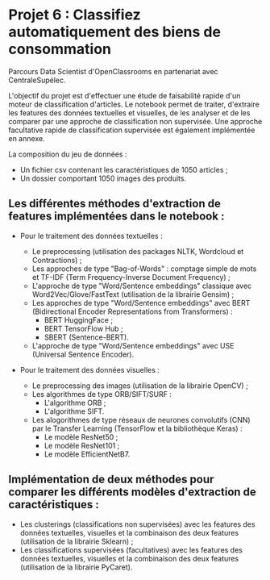 # Projet 6 : Classifiez automatiquement des biens de consommation

Parcours Data Scientist d'OpenClassrooms en partenariat avec CentraleSupélec.

L'objectif du projet est d'effectuer une étude de faisabilité rapide d'un moteur de classification d'articles. Le notebook permet de traiter, d'extraire les features des données textuelles et visuelles, de les analyser et de les comparer par une approche de classification non supervisée. Une approche facultative rapide de classification supervisée est également implémentée en annexe.

La composition du jeu de données :
- Un fichier csv contenant les caractéristiques de 1050 articles ;
- Un dossier comportant 1050 images des produits.


## Les différentes méthodes d'extraction de features implémentées dans le notebook :
- Pour le traitement des données textuelles :
  - Le preprocessing (utilisation des packages NLTK, Wordcloud et Contractions) ;
  - Les approches de type "Bag-of-Words" : comptage simple de mots et TF-IDF (Term Frequency-Inverse Document Frequency) ;
  - L'approche de type "Word/Sentence embeddings" classique avec Word2Vec/Glove/FastText (utilisation de la librairie Gensim) ;
  - Les approches de type "Word/Sentence embeddings" avec BERT (Bidirectional Encoder Representations from Transformers) :
    - BERT HuggingFace ;
    - BERT TensorFlow Hub ;
    - SBERT (Sentence-BERT).
  - L'approche de type "Word/Sentence embeddings" avec USE (Universal Sentence Encoder).

- Pour le traitement des données visuelles :
  - Le preprocessing des images (utilisation de la librairie OpenCV) ;
  - Les algorithmes de type ORB/SIFT/SURF :
    - L'algorithme ORB ;
    - L'algorithme SIFT.
  - Les alogorithmes de type réseaux de neurones convolutifs (CNN) par le Transfer Learning (TensorFlow et la bibliothèque Keras) :
    - Le modèle ResNet50 ;
    - Le modèle ResNet101 ;
    - Le modèle EfficientNetB7.


## Implémentation de deux méthodes pour comparer les différents modèles d'extraction de caractéristiques :
- Les clusterings (classifications non supervisées) avec les features des données textuelles, visuelles et la combinaison des deux features (utilisation de la librairie Sklearn) ;
- Les classifications supervisées (facultatives) avec les features des données textuelles, visuelles et la combinaison des deux features (utilisation de la librairie PyCaret). 

